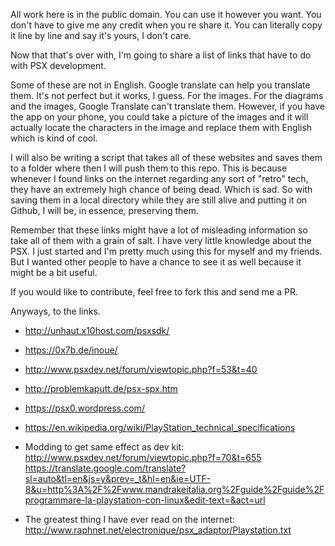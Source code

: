 All work here is in the public domain. You can use it however you want. You don't have to give me any credit when you re share it. You can literally copy it line by line and say it's yours, I don't care.

Now that that's over with, I'm going to share a list of links that have to do with PSX development.

Some of these are not in English. Google translate can help you translate them. It's not perfect but it works, I guess. For the images. For the diagrams and the images, Google Translate can't translate them. However, if you have the app on your phone, you could take a picture of the images and it will actually locate the characters in the image and replace them with English which is kind of cool.

I will also be writing a script that takes all of these websites and saves them to a folder where then I will push them to this repo. This is because whenever I found links on the internet regarding any sort of "retro" tech, they have an extremely high chance of being dead. Which is sad. So with saving them in a local directory while they are still alive and putting it on Github, I will be, in essence, preserving them.

Remember that these links might have a lot of misleading information so take all of them with a grain of salt. I have very little knowledge about the PSX. I just started and I'm pretty much using this for myself and my friends. But I wanted other people to have a chance to see it as well because it might be a bit useful.

If you would like to contribute, feel free to fork this and send me a PR.

Anyways, to the links.

* http://unhaut.x10host.com/psxsdk/

* https://0x7b.de/inoue/

* http://www.psxdev.net/forum/viewtopic.php?f=53&t=40

* http://problemkaputt.de/psx-spx.htm

* https://psx0.wordpress.com/

* https://en.wikipedia.org/wiki/PlayStation_technical_specifications

* Modding to get same effect as dev kit: http://www.psxdev.net/forum/viewtopic.php?f=70&t=655
https://translate.google.com/translate?sl=auto&tl=en&js=y&prev=_t&hl=en&ie=UTF-8&u=http%3A%2F%2Fwww.mandrakeitalia.org%2Fguide%2Fguide%2Fprogrammare-la-playstation-con-linux&edit-text=&act=url

* The greatest thing I have ever read on the internet: http://www.raphnet.net/electronique/psx_adaptor/Playstation.txt
